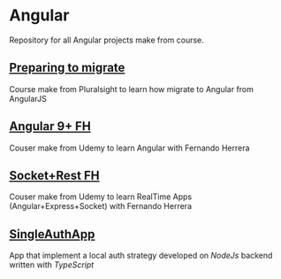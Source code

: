# Angular

Repository for all Angular projects make from course.

## [Preparing to migrate](https://github.com/luisemz/angular/tree/master/Preparing%20to%20Migrate)

Course make from Pluralsight to learn how migrate to Angular from AngularJS

## [Angular 9+ FH](https://github.com/luisemz/angular/tree/master/Course%209%2B%20FH)

Couser make from Udemy to learn Angular with Fernando Herrera

## [Socket+Rest FH](https://github.com/luisemz/angular/tree/master/Course%20Sockets%2BRest%20FH)

Couser make from Udemy to learn RealTime Apps (Angular+Express+Socket) with Fernando Herrera

## [SingleAuthApp](https://github.com/luisemz/angular/tree/master/SingleAuthApp)

App that implement a local auth strategy developed on _NodeJs_ backend written with _TypeScript_
